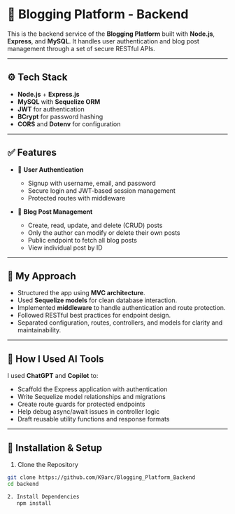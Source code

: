 # 📝 Blogging Platform - Backend

This is the backend service of the **Blogging Platform** built with **Node.js**, **Express**, and **MySQL**. It handles user authentication and blog post management through a set of secure RESTful APIs.

---

## ⚙️ Tech Stack

- **Node.js** + **Express.js**
- **MySQL** with **Sequelize ORM**
- **JWT** for authentication
- **BCrypt** for password hashing
- **CORS** and **Dotenv** for configuration

---

## ✅ Features

- 🔐 **User Authentication**
  - Signup with username, email, and password
  - Secure login and JWT-based session management
  - Protected routes with middleware

- 📝 **Blog Post Management**
  - Create, read, update, and delete (CRUD) posts
  - Only the author can modify or delete their own posts
  - Public endpoint to fetch all blog posts
  - View individual post by ID

---

## 🧠 My Approach

- Structured the app using **MVC architecture**.
- Used **Sequelize models** for clean database interaction.
- Implemented **middleware** to handle authentication and route protection.
- Followed RESTful best practices for endpoint design.
- Separated configuration, routes, controllers, and models for clarity and maintainability.

---

## 🤖 How I Used AI Tools

I used **ChatGPT** and **Copilot** to:
- Scaffold the Express application with authentication
- Write Sequelize model relationships and migrations
- Create route guards for protected endpoints
- Help debug async/await issues in controller logic
- Draft reusable utility functions and response formats

---

## 🔧 Installation & Setup

1. Clone the Repository

```bash
git clone https://github.com/K9arc/Blogging_Platform_Backend
cd backend

2. Install Dependencies
   npm install
